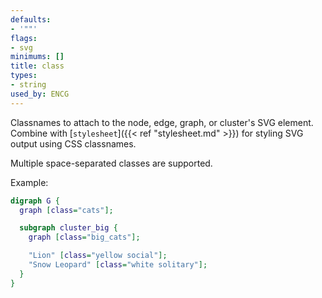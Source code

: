 ```yaml
---
defaults:
- '""'
flags:
- svg
minimums: []
title: class
types:
- string
used_by: ENCG
---
```

Classnames to attach to the node, edge, graph, or cluster's SVG element.
Combine with [`stylesheet`]({{< ref "stylesheet.md" >}}) for styling SVG output
using CSS classnames.

Multiple space-separated classes are supported.

Example:

```dot
digraph G {
  graph [class="cats"];

  subgraph cluster_big {
    graph [class="big_cats"];

    "Lion" [class="yellow social"];
    "Snow Leopard" [class="white solitary"];
  }
}
```

